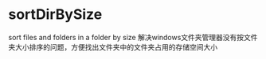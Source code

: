 # sortDirBySize
sort files and folders in a folder by size
解决windows文件夹管理器没有按文件夹大小排序的问题，方便找出文件夹中的文件夹占用的存储空间大小
